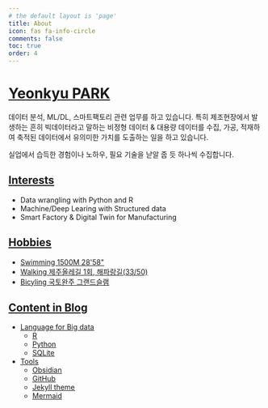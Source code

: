 ```yaml
---
# the default layout is 'page'
title: About
icon: fas fa-info-circle
comments: false
toc: true
order: 4
---
```


# [Yeonkyu PARK](https://github.com/yeonkyupark/)

데이터 분석, ML/DL, 스마트팩토리 관련 업무를 하고 있습니다.
특히 제조현장에서 발생하는 흔히 빅데이터라고 말하는 비정형 데이터 & 대용량 데이터를 수집, 가공, 적재하여 축적된 데이터에서 유의미한 가치를 도출하는 일을 하고 있습니다.

실업에서 습득한 경험이나 노하우, 필요 기술을 낟알 줍 듯 하나씩 수집합니다. 

## <u>Interests</u>

- Data wrangling with Python and R
- Machine/Deep Learing with Structured data
- Smart Factory & Digital Twin for Manufacturing

## <u>Hobbies<u/>

- Swimming 1500M 28'58"
- Walking 제주올레길 1회, 해파랑길(33/50)
- Bicyling 국토완주 그랜드슬램

## <u>Content in Blog<u/>

- Language for Big data
	- R
	- Python
	- SQLite
- Tools
	- Obsidian
	- GitHub
	- Jekyll theme
	- Mermaid